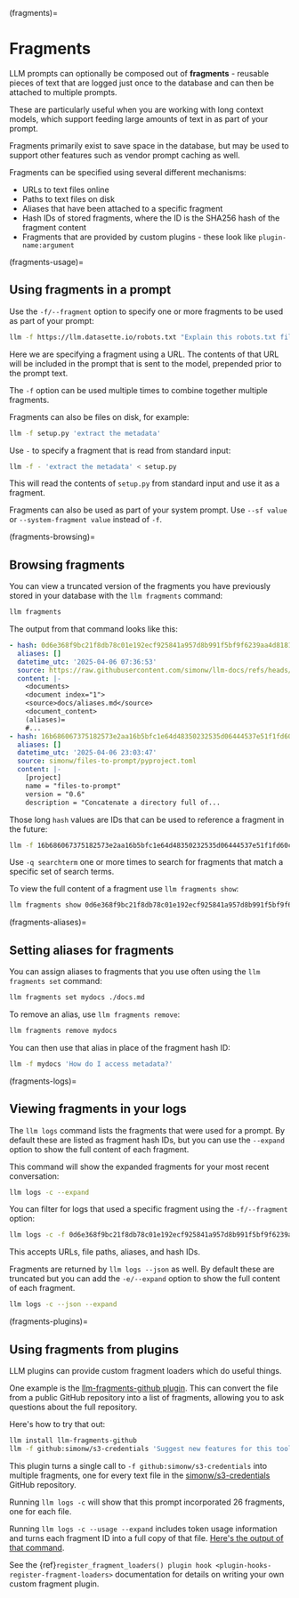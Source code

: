 (fragments)=
# Fragments

LLM prompts can optionally be composed out of **fragments** - reusable pieces of text that are logged just once to the database and can then be attached to multiple prompts.

These are particularly useful when you are working with long context models, which support feeding large amounts of text in as part of your prompt.

Fragments primarily exist to save space in the database, but may be used to support other features such as vendor prompt caching as well.

Fragments can be specified using several different mechanisms:

- URLs to text files online
- Paths to text files on disk
- Aliases that have been attached to a specific fragment
- Hash IDs of stored fragments, where the ID is the SHA256 hash of the fragment content
- Fragments that are provided by custom plugins - these look like `plugin-name:argument`

(fragments-usage)=
## Using fragments in a prompt

Use the `-f/--fragment` option to specify one or more fragments to be used as part of your prompt:

```bash
llm -f https://llm.datasette.io/robots.txt "Explain this robots.txt file in detail"
```
Here we are specifying a fragment using a URL. The contents of that URL will be included in the prompt that is sent to the model, prepended prior to the prompt text.

The `-f` option can be used multiple times to combine together multiple fragments.

Fragments can also be files on disk, for example:
```bash
llm -f setup.py 'extract the metadata'
```
Use `-` to specify a fragment that is read from standard input:
```bash
llm -f - 'extract the metadata' < setup.py
```
This will read the contents of `setup.py` from standard input and use it as a fragment.

Fragments can also be used as part of your system prompt. Use `--sf value` or `--system-fragment value` instead of `-f`.

(fragments-browsing)=
## Browsing fragments

You can view a truncated version of the fragments you have previously stored in your database with the `llm fragments` command:

```bash
llm fragments
```
The output from that command looks like this:

```yaml
- hash: 0d6e368f9bc21f8db78c01e192ecf925841a957d8b991f5bf9f6239aa4d81815
  aliases: []
  datetime_utc: '2025-04-06 07:36:53'
  source: https://raw.githubusercontent.com/simonw/llm-docs/refs/heads/main/llm/0.22.txt
  content: |-
    <documents>
    <document index="1">
    <source>docs/aliases.md</source>
    <document_content>
    (aliases)=
    #...
- hash: 16b686067375182573e2aa16b5bfc1e64d48350232535d06444537e51f1fd60c
  aliases: []
  datetime_utc: '2025-04-06 23:03:47'
  source: simonw/files-to-prompt/pyproject.toml
  content: |-
    [project]
    name = "files-to-prompt"
    version = "0.6"
    description = "Concatenate a directory full of...
```
Those long `hash` values are IDs that can be used to reference a fragment in the future:
```bash
llm -f 16b686067375182573e2aa16b5bfc1e64d48350232535d06444537e51f1fd60c 'Extract metadata'
```
Use `-q searchterm` one or more times to search for fragments that match a specific set of search terms.

To view the full content of a fragment use `llm fragments show`:
```bash
llm fragments show 0d6e368f9bc21f8db78c01e192ecf925841a957d8b991f5bf9f6239aa4d81815
```

(fragments-aliases)=
## Setting aliases for fragments

You can assign aliases to fragments that you use often using the `llm fragments set` command:
```bash
llm fragments set mydocs ./docs.md
```
To remove an alias, use `llm fragments remove`:
```bash
llm fragments remove mydocs
```
You can then use that alias in place of the fragment hash ID:
```bash
llm -f mydocs 'How do I access metadata?'
```
(fragments-logs)=
## Viewing fragments in your logs

The `llm logs` command lists the fragments that were used for a prompt. By default these are listed as fragment hash IDs, but you can use the `--expand` option to show the full content of each fragment.

This command will show the expanded fragments for your most recent conversation:

```bash
llm logs -c --expand
```
You can filter for logs that used a specific fragment using the `-f/--fragment` option:
```bash
llm logs -c -f 0d6e368f9bc21f8db78c01e192ecf925841a957d8b991f5bf9f6239aa4d81815
```
This accepts URLs, file paths, aliases, and hash IDs.

Fragments are returned by `llm logs --json` as well. By default these are truncated but you can add the `-e/--expand` option to show the full content of each fragment.

```bash
llm logs -c --json --expand
```

(fragments-plugins)=
## Using fragments from plugins

LLM plugins can provide custom fragment loaders which do useful things.

One example is the [llm-fragments-github plugin](https://github.com/simonw/llm-fragments-github). This can convert the file from a public GitHub repository into a list of fragments, allowing you to ask questions about the full repository.

Here's how to try that out:

```bash
llm install llm-fragments-github
llm -f github:simonw/s3-credentials 'Suggest new features for this tool'
```
This plugin turns a single call to `-f github:simonw/s3-credentials` into multiple fragments, one for every text file in the [simonw/s3-credentials](https://github.com/simonw/s3-credentials) GitHub repository.

Running `llm logs -c` will show that this prompt incorporated 26 fragments, one for each file.

Running `llm logs -c --usage --expand` includes token usage information and turns each fragment ID into a full copy of that file. [Here's the output of that command](https://gist.github.com/simonw/c9bbbc5f6560b01f4b7882ac0194fb25).

See the {ref}`register_fragment_loaders() plugin hook <plugin-hooks-register-fragment-loaders>` documentation for details on writing your own custom fragment plugin.
